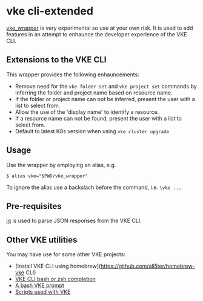 # vke cli-extended
[vke_wrapper](vke_wrapper) is very experimental so use at your own risk. It 
is used to add features in an attempt to enhaunce the developer experience of
the VKE CLI. 

## Extensions to the VKE CLI
This wrapper provides the following enhauncements:
* Remove need for the `vke folder set` and `vke project set` commands by inferring
  the folder and project name based on resource name.
* If the folder or project name can not be inferred, present the user with a list
  to select from.
* Allow the use of the 'display name' to identify a resource.
* If a resource name can not be found, present the user with a list to select from.
* Default to latest K8s version when using `vke cluster upgrade`

## Usage
Use the wrapper by employing an alias, e.g.

    $ alias vke="$PWD/vke_wrapper"

To ignore the alias use a backslach before the command, i.e. `\vke ...`

## Pre-requisites
[jq](https://stedolan.github.io/jq/download/) is used to parse JSON responses from the VKE CLI.

## Other VKE utilities
You may have use for some other VKE projects:
* [Install VKE CLI using homebrew](https://github.com/ali5ter/homebrew-vke CLI)
* [VKE CLI bash or zsh completion](https://github.com/ali5ter/vke-completion)
* [A bash VKE prompt](https://github.com/ali5ter/vke-prompt)
* [Scripts used with VKE](https://github.com/ali5ter/vmware_scripts/tree/master/vke)

